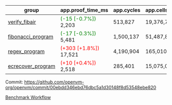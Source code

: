 | group | app.proof_time_ms | app.cycles | app.cells_used | leaf.proof_time_ms | leaf.cycles | leaf.cells_used |
| -- | -- | -- | -- | -- | -- | -- |
| [verify_fibair](https://github.com/openvm-org/openvm/blob/benchmark-results/benchmarks-pr/1270/verify_fibair-00ebdd346ebd76dbc5a1d30148f8d53548ebe820.md) |<span style='color: green'>(-15 [-0.7%])</span> 2,203 |  513,827 |  19,376,791 |- | - | - |
| [fibonacci_program](https://github.com/openvm-org/openvm/blob/benchmark-results/benchmarks-pr/1270/fibonacci-00ebdd346ebd76dbc5a1d30148f8d53548ebe820.md) |<span style='color: green'>(-17 [-0.3%])</span> 5,481 |  1,500,137 |  51,487,838 |- | - | - |
| [regex_program](https://github.com/openvm-org/openvm/blob/benchmark-results/benchmarks-pr/1270/regex-00ebdd346ebd76dbc5a1d30148f8d53548ebe820.md) |<span style='color: red'>(+303 [+1.8%])</span> 17,521 |  4,190,904 |  165,010,909 |- | - | - |
| [ecrecover_program](https://github.com/openvm-org/openvm/blob/benchmark-results/benchmarks-pr/1270/ecrecover-00ebdd346ebd76dbc5a1d30148f8d53548ebe820.md) |<span style='color: red'>(+10 [+0.4%])</span> 2,518 |  285,401 |  15,075,033 |- | - | - |


Commit: https://github.com/openvm-org/openvm/commit/00ebdd346ebd76dbc5a1d30148f8d53548ebe820

[Benchmark Workflow](https://github.com/openvm-org/openvm/actions/runs/12971106546)
